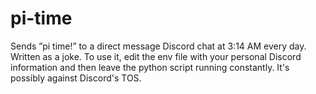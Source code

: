 # pi-time
Sends ”pi time!” to a direct message Discord chat at 3:14 AM every day. Written as a joke. 
To use it, edit the env file with your personal Discord information and then leave the python script running constantly.
It's possibly against Discord's TOS.
